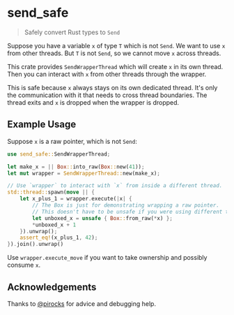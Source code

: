 # send_safe
> Safely convert Rust types to `Send`

Suppose you have a variable `x` of type `T` which is not `Send`.
We want to use `x` from other threads.
But `T` is not `Send`, so we cannot move `x` across threads.

This crate provides `SendWrapperThread` which will create `x` in its own thread.
Then you can interact with `x` from other threads through the wrapper.

This is safe because `x` always stays on its own dedicated thread.
It's only the communication with it that needs to cross thread boundaries.
The thread exits and `x` is dropped when the wrapper is dropped.

## Example Usage
Suppose `x` is a raw pointer, which is not `Send`:

```rust
use send_safe::SendWrapperThread;

let make_x = || Box::into_raw(Box::new(41));
let mut wrapper = SendWrapperThread::new(make_x);

// Use `wrapper` to interact with `x` from inside a different thread.
std::thread::spawn(move || {
    let x_plus_1 = wrapper.execute(|x| {
        // The Box is just for demonstrating wrapping a raw pointer.
        // This doesn't have to be unsafe if you were using different types.
        let unboxed_x = unsafe { Box::from_raw(*x) };
        *unboxed_x + 1
    }).unwrap();
    assert_eq!(x_plus_1, 42);
}).join().unwrap()
```

Use `wrapper.execute_move` if you want to take ownership and possibly consume `x`.

## Acknowledgements
Thanks to [@pirocks](https://github.com/pirocks/) for advice and debugging help.
